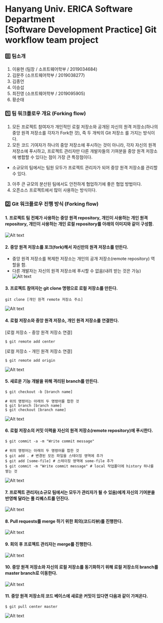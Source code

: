 # Hanyang Univ. ERICA Software Department </br>[Software Development Practice] Git workflow team project

### 0️⃣ 팀소개
1. 이용현 (팀장 / 소프트웨어학부 / 2019034684)
2. 김문주 (소프트웨어학부 / 2019038277)
3. 김종언
4. 이승섭
5. 최진영 (소프트웨어학부 / 2019095905)
6. 황순태

### 1️⃣ 팀 워크플로우 개요 (Forking flow)

1. 모든 프로젝트 참여자가 개인적인 로컬 저장소와 공개된 자신의 원격 저장소(하나의 중앙 원격 저장소를 각자가 Fork한 것), 즉 두 개씩의 Git 저장소 를 가지는 방식이다.  
2. 모든 코드 기여자가 하나의 중앙 저장소에 푸시하는 것이 아니라, 각자 자신의 원격 저장소에 푸시하고, 프로젝트 관리자만 다른 개발자들의 기여분을 중앙 원격 저장소에 병합할 수 있다는 점이 가장 큰 특장점이다.  
  - 소규모의 팀에서는 팀원 모두가 프로젝트 관리자가 되어 중앙 원격 저장소를 관리할 수 있다.
3. 아주 큰 규모의 분산된 팀에서도 안전하게 협업하기에 좋은 협업 방법이다.  
4. 오픈소스 프로젝트에서 많이 사용하는 방식이다.  

### 2️⃣ Git 워크플로우 진행 방식 (Forking flow)

#### 1. 프로젝트 팀 전체가 사용하는 중앙 원격 repository, 개인이 사용하는 개인 원격 repository, 개인이 사용하는 개인 로컬 repository를 아래의 이미지와 같이 구성함.  
![Alt text](http://alldpublic.kr/SDP_Team/1.jpeg)  

#### 2. 중앙 원격 저장소를 포크(fork)해서 자신만의 원격 저장소를 만든다.  
  - 중앙 원격 저장소를 복제한 저장소는 개인의 공개 저장소(remote repository) 역할을 함.  
  - 다른 개발자는 자신의 원격 저장소에 푸시할 수 없음(내려 받는 것은 가능)  
![Alt text](http://alldpublic.kr/SDP_Team/2.jpeg)  

#### 3. 프로젝트 참여자는 git clone 명령으로 로컬 저장소를 만든다.
```
git clone [개인 원격 remote 저장소 주소]
```
![Alt text](http://alldpublic.kr/SDP_Team/3.jpeg) 

#### 4. 로컬 저장소와 중앙 원격 저장소, 개인 원격 저장소를 연결한다.
[로컬 저장소 - 중앙 원격 저장소 연결]  
```
$ git remote add center
```  
[로컬 저장소 - 개인 원격 저장소 연결]
```
$ git remote add origin
```
![Alt text](http://alldpublic.kr/SDP_Team/4.jpeg) 

#### 5. 새로운 기능 개발을 위해 격리된 branch를 만든다.
```
$ git checkout -b [branch name]

# 위의 명령어는 아래의 두 명령어를 합한 것
$ git branch [branch name]
$ git checkout [branch name]
```
![Alt text](http://alldpublic.kr/SDP_Team/6.jpeg) 

#### 6. 로컬 저장소의 커밋 이력을 자신의 원격 저장소(remote repository)에 푸시한다.
```
$ git commit -a -m "Write commit message"

# 위의 명령어는 아래의 두 명령어를 합한 것
$ git add . # 변경된 모든 파일을 스테이징 영역에 추가
$ git add [some-file] # 스테이징 영역에 some-file 추가
$ git commit -m "Write commit message" # local 작업폴더에 history 하나를 쌓는 것
```  
![Alt text](http://alldpublic.kr/SDP_Team/7.jpeg) 

#### 7. 프로젝트 관리자(소규모 팀에서는 모두가 관리자가 될 수 있음)에게 자신의 기여분을 반영해 달라는 풀 리퀘스트를 던진다.
![Alt text](http://alldpublic.kr/SDP_Team/8.jpeg) 

#### 8. Pull requests를 merge 하기 위한 회의(코드리뷰)를 진행한다.
![Alt text](http://alldpublic.kr/SDP_Team/9.jpeg) 

#### 9. 회의 후 프로젝트 관리자는 merge를 진행한다.
![Alt text](http://alldpublic.kr/SDP_Team/10.jpeg) 

#### 10. 중앙 원격 저장소와 자신의 로컬 저장소를 동기화하기 위해 로컬 저장소의 branch를 master branch로 이동한다.
![Alt text](http://alldpublic.kr/SDP_Team/11.jpeg) 

#### 11. 중앙 원격 저장소의 코드 베이스에 새로운 커밋이 있다면 다음과 같이 가져온다.
```
$ git pull center master
```
![Alt text](http://alldpublic.kr/SDP_Team/12.jpeg) 
